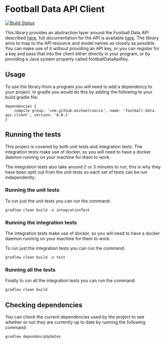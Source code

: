# Football Data API Client

[![Build Status](https://travis-ci.org/michaelruocco/football-data-api-client.svg?branch=master)](https://travis-ci.org/michaelruocco/football-data-api-client)

This library provides an abstraction layer around the Football Data API described
[here](http://www.football-data.org/index), full documentation for the API is
available [here](http://www.football-data.org/documentation). The library aims to
map to the API resource and model names as closely as possible. You can make use
of it without providing an API key, or you can register for a key and pass
that into the client either directly in your program, or by providing a Java system
property called footballDataApiKey.

## Usage

To use the library from a program you will need to add a dependency to your project. In
gradle you would do this by adding the following to your build.gradle file:

```
dependencies {
    compile group: 'com.github.michaelruocco', name: 'football-data-api-client', version: '0.0.1'
}
```

## Running the tests

This project is covered by both unit tests and integration tests. The
integration tests make use of docker, so you will need to have a docker
daemon running on your machine for them to work.

The integration tests also take around 2 or 3 minutes to run, this is
why they have been split out from the unit tests so each set of tests
can be run independently.

### Running the unit tests

To run just the unit tests you can run the command:

```
gradlew clean build -x integrationTest
```

### Running the integration tests

The integration tests make use of docker, so you will need to have a docker
daemon running on your machine for them to work.

To run just the integration tests you can run the command:

```
gradlew clean build -x test
```

### Running all the tests

Finally to run all the integration tests you can run the command:

```
gradlew clean build
```

## Checking dependencies

You can check the current dependencies used by the project to see whether
or not they are currently up to date by running the following command:

```
gradlew dependencyUpdates
```